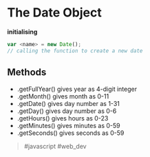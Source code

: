 # The Date Object

**initialising**
```js
var <name> = new Date();
// calling the function to create a new date
```
## Methods
- .getFullYear()
gives year as 4-digit integer
- .getMonth()
gives month as 0-11
- .getDate()
gives day number as 1-31
- .getDay()
gives day number as 0-6
- .getHours()
gives hours as 0-23
- .getMinutes()
gives minutes as 0-59
- .getSeconds()
gives seconds as 0-59

> #javascript #web_dev 